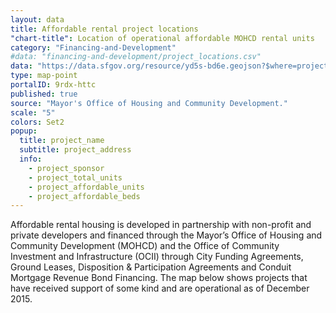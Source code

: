 ```yaml
---
layout: data
title: Affordable rental project locations
"chart-title": Location of operational affordable MOHCD rental units
category: "Financing-and-Development"
#data: "financing-and-development/project_locations.csv"
data: "https://data.sfgov.org/resource/yd5s-bd6e.geojson?$where=project_location+is+not+null"
type: map-point
portalID: 9rdx-httc
published: true
source: "Mayor's Office of Housing and Community Development."
scale: "5"
colors: Set2
popup:
  title: project_name
  subtitle: project_address
  info: 
    - project_sponsor
    - project_total_units
    - project_affordable_units
    - project_affordable_beds
---
```

Affordable rental housing is developed in partnership with non-profit and private developers and financed through the Mayor’s Office of Housing and Community Development (MOHCD) and the Office of Community Investment and Infrastructure (OCII) through City Funding Agreements, Ground Leases, Disposition & Participation Agreements and Conduit Mortgage Revenue Bond Financing. The map below shows projects that have received support of some kind and are operational as of December 2015.